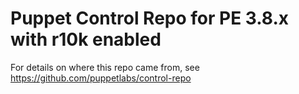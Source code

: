 # Puppet Control Repo for PE 3.8.x with r10k enabled

For details on where this repo came from, see https://github.com/puppetlabs/control-repo

